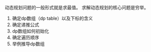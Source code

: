 动态规划问题的一般形式就是求最值。
求解动态规划的核心问题是穷举。

1. 确定dp数组（dp table）以及下标的含义
2. 确定递推公式
3. dp数组如何初始化
4. 确定遍历顺序
5. 举例推导dp数组
